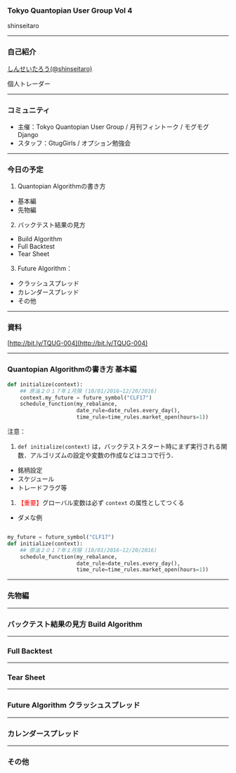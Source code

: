 ### Tokyo Quantopian User Group Vol 4
shinseitaro

---
### 自己紹介

[しんせいたろう(@shinseitaro)](https://twitter.com/shinseitaro)

個人トレーダー

---
### コミュニティ
  + 主催：Tokyo Quantopian User Group / 月刊フィントーク / モグモグDjango
  + スタッフ：GtugGirls / オプション勉強会 
  
---
### 今日の予定

1. Quantopian Algorithmの書き方
  + 基本編
  + 先物編
2. バックテスト結果の見方
  + Build Algorithm
  + Full Backtest
  + Tear Sheet
3. Future Algorithm：
  + クラッシュスプレッド
  + カレンダースプレッド
  + その他
---
### 資料

[http://bit.ly/TQUG-004](http://bit.ly/TQUG-004)


---
### Quantopian Algorithmの書き方 基本編

```python
def initialize(context):
    ## 原油２０１７年１月限 (10/01/2016~12/20/2016)
    context.my_future = future_symbol("CLF17")
    schedule_function(my_rebalance, 
                      date_rule=date_rules.every_day(), 
                      time_rule=time_rules.market_open(hours=1))
```
注意：
1. `def initialize(context)` は，バックテストスタート時にまず実行される関数．アルゴリズムの設定や変数の作成などはココで行う．
  + 銘柄設定
  + スケジュール
  + トレードフラグ等
  
1. <font color=red>【重要】</font>グローバル変数は必ず `context` の属性としてつくる
  + ダメな例
```python

my_future = future_symbol("CLF17")
def initialize(context):
    ## 原油２０１７年１月限 (10/01/2016~12/20/2016)
    schedule_function(my_rebalance, 
                      date_rule=date_rules.every_day(), 
                      time_rule=time_rules.market_open(hours=1))
```  


---
### 先物編
---
### バックテスト結果の見方 Build Algorithm
---
### Full Backtest
---
### Tear Sheet
--- 
### Future Algorithm クラッシュスプレッド
---
### カレンダースプレッド
--- 
### その他
